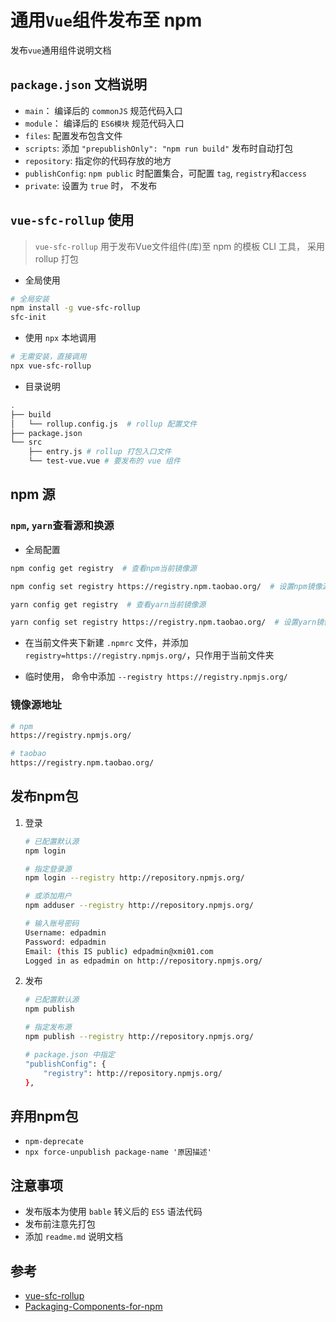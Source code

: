 # 通用`Vue`组件发布至 npm

发布`vue`通用组件说明文档

## `package.json` 文档说明

+ `main`： 编译后的 `commonJS` 规范代码入口
+ `module`： 编译后的 `ES6模块` 规范代码入口
+ `files`:  配置发布包含文件
+ `scripts`:  添加 `"prepublishOnly": "npm run build"` 发布时自动打包
+ `repository`:  指定你的代码存放的地方
+ `publishConfig`: `npm public` 时配置集合，可配置 `tag`, `registry`和`access`
+ `private`:  设置为 `true` 时， 不发布

## `vue-sfc-rollup` 使用

> `vue-sfc-rollup`  用于发布Vue文件组件(库)至 npm 的模板 CLI 工具， 采用 rollup 打包

+ 全局使用

 ```bash
 # 全局安装
 npm install -g vue-sfc-rollup
 sfc-init
 ```

+ 使用 `npx` 本地调用

 ```bash
 # 无需安装，直接调用
 npx vue-sfc-rollup
 ```

+ 目录说明

```bash
.
├── build
│   └── rollup.config.js  # rollup 配置文件
├── package.json 
└── src
    ├── entry.js # rollup 打包入口文件
    └── test-vue.vue # 要发布的 vue 组件
```

## npm 源

### `npm`, `yarn`查看源和换源

+ 全局配置

```bash
npm config get registry  # 查看npm当前镜像源

npm config set registry https://registry.npm.taobao.org/  # 设置npm镜像源为淘宝镜像

yarn config get registry  # 查看yarn当前镜像源

yarn config set registry https://registry.npm.taobao.org/  # 设置yarn镜像源为淘宝镜像
```

+ 在当前文件夹下新建 `.npmrc` 文件，并添加 `registry=https://registry.npmjs.org/`，只作用于当前文件夹

+ 临时使用， 命令中添加 `--registry https://registry.npmjs.org/`

### 镜像源地址

```bash
# npm
https://registry.npmjs.org/

# taobao
https://registry.npm.taobao.org/

```

## 发布npm包

1. 登录

    ```bash
    # 已配置默认源
    npm login

    # 指定登录源
    npm login --registry http://repository.npmjs.org/

    # 或添加用户
    npm adduser --registry http://repository.npmjs.org/

    # 输入账号密码
    Username: edpadmin
    Password: edpadmin
    Email: (this IS public) edpadmin@xmi01.com
    Logged in as edpadmin on http://repository.npmjs.org/
    ```

2. 发布

    ```bash
    # 已配置默认源
    npm publish

    # 指定发布源
    npm publish --registry http://repository.npmjs.org/

    # package.json 中指定
    "publishConfig": {
        "registry": http://repository.npmjs.org/
    },
    ```

## 弃用npm包

+ `npm-deprecate`
+ `npx force-unpublish package-name '原因描述'`

## 注意事项

+ 发布版本为使用 `bable` 转义后的 `ES5` 语法代码
+ 发布前注意先打包
+ 添加 `readme.md` 说明文档

## 参考

+ [vue-sfc-rollup](https://github.com/team-innovation/vue-sfc-rollup)
+ [Packaging-Components-for-npm](https://cn.vuejs.org/v2/cookbook/packaging-sfc-for-npm.html#Packaging-Components-for-npm)
